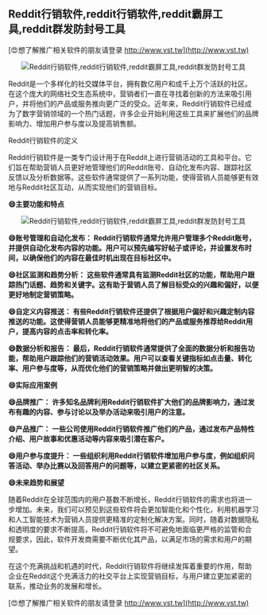 ## **Reddit行销软件,reddit行销软件,reddit霸屏工具,reddit群发防封号工具**

[😍想了解推广相关软件的朋友请登录 http://www.vst.tw](http://www.vst.tw)

 <center><img src="https://vst.tw/MP4/tuiguang/png/7.png" alt="Reddit行销软件,reddit行销软件,reddit霸屏工具,reddit群发防封号工具"></center>

Reddit是一个多样化的社交媒体平台，拥有数亿用户和成千上万个活跃的社区。在这个庞大的网络社交生态系统中，营销者们一直在寻找着创新的方法来吸引用户，并将他们的产品或服务推向更广泛的受众。近年来，Reddit行销软件已经成为了数字营销领域的一个热门话题，许多企业开始利用这些工具来扩展他们的品牌影响力、增加用户参与度以及提高销售额。

Reddit行销软件的定义

Reddit行销软件是一类专门设计用于在Reddit上进行营销活动的工具和平台。它们旨在帮助营销人员更好地管理他们的Reddit账号、自动化发布内容、跟踪社区反馈以及分析数据等。这些软件通常提供了一系列功能，使得营销人员能够更有效地与Reddit社区互动，从而实现他们的营销目标。

**😄主要功能和特点**

 <center><img src="https://vst.tw/MP4/tuiguang/png/4.png" alt="Reddit行销软件,reddit行销软件,reddit霸屏工具,reddit群发防封号工具"></center>

**😄账号管理和自动化发布： Reddit行销软件通常允许用户管理多个Reddit账号，并提供自动化发布内容的功能。用户可以预先编写好帖子或评论，并设置发布时间，以确保他们的内容在最佳时机出现在目标社区中。**

**😄社区监测和趋势分析： 这些软件通常具有监测Reddit社区的功能，帮助用户跟踪热门话题、趋势和关键字。这有助于营销人员了解目标受众的兴趣和偏好，以便更好地制定营销策略。**

**😄自定义内容推送： 有些Reddit行销软件还提供了根据用户偏好和兴趣定制内容推送的功能。这使得营销人员能够更精准地将他们的产品或服务推荐给Reddit用户，提高内容的点击率和转化率。**

**😄数据分析和报告： 最后，Reddit行销软件通常提供了全面的数据分析和报告功能，帮助用户跟踪他们的营销活动效果。用户可以查看关键指标如点击量、转化率、用户参与度等，从而优化他们的营销策略并做出更明智的决策。**

**😄实际应用案例**

**😄品牌推广： 许多知名品牌利用Reddit行销软件扩大他们的品牌影响力，通过发布有趣的内容、参与讨论以及举办活动来吸引用户的注意。**

**😄产品推广： 一些公司使用Reddit行销软件推广他们的产品，通过发布产品特性介绍、用户故事和优惠活动等内容来吸引潜在客户。**

**😄用户参与度提升： 一些组织利用Reddit行销软件增加用户参与度，例如组织问答活动、举办比赛以及回答用户的问题等，以建立更紧密的社区关系。**

**😄未来趋势和展望**

随着Reddit在全球范围内的用户基数不断增长，Reddit行销软件的需求也将进一步增加。未来，我们可以预见到这些软件将会更加智能化和个性化，利用机器学习和人工智能技术为营销人员提供更精准的定制化解决方案。同时，随着对数据隐私和透明度的要求不断提高，Reddit行销软件将不可避免地面临更严格的监管和合规要求，因此，软件开发商需要不断优化其产品，以满足市场的需求和用户的期望。

在这个充满挑战和机遇的时代，Reddit行销软件将继续发挥着重要的作用，帮助企业在Reddit这个充满活力的社交平台上实现营销目标，与用户建立更加紧密的联系，推动业务的发展和增长。

[😍想了解推广相关软件的朋友请登录 http://www.vst.tw](http://www.vst.tw)



